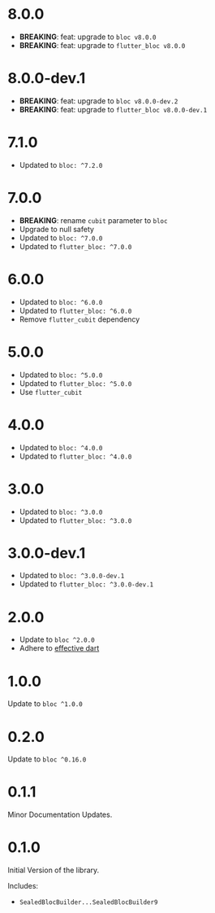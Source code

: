 # 8.0.0

- **BREAKING**: feat: upgrade to `bloc v8.0.0`
- **BREAKING**: feat: upgrade to `flutter_bloc v8.0.0`

# 8.0.0-dev.1

- **BREAKING**: feat: upgrade to `bloc v8.0.0-dev.2`
- **BREAKING**: feat: upgrade to `flutter_bloc v8.0.0-dev.1`

# 7.1.0

- Updated to `bloc: ^7.2.0`

# 7.0.0

- **BREAKING**: rename `cubit` parameter to `bloc`
- Upgrade to null safety
- Updated to `bloc: ^7.0.0`
- Updated to `flutter_bloc: ^7.0.0`

# 6.0.0

- Updated to `bloc: ^6.0.0`
- Updated to `flutter_bloc: ^6.0.0`
- Remove `flutter_cubit` dependency

# 5.0.0

- Updated to `bloc: ^5.0.0`
- Updated to `flutter_bloc: ^5.0.0`
- Use `flutter_cubit`

# 4.0.0

- Updated to `bloc: ^4.0.0`
- Updated to `flutter_bloc: ^4.0.0`

# 3.0.0

- Updated to `bloc: ^3.0.0`
- Updated to `flutter_bloc: ^3.0.0`

# 3.0.0-dev.1

- Updated to `bloc: ^3.0.0-dev.1`
- Updated to `flutter_bloc: ^3.0.0-dev.1`

# 2.0.0

- Update to `bloc ^2.0.0`
- Adhere to [effective dart](https://dart.dev/guides/language/effective-dart)

# 1.0.0

Update to `bloc ^1.0.0`

# 0.2.0

Update to `bloc ^0.16.0`

# 0.1.1

Minor Documentation Updates.

# 0.1.0

Initial Version of the library.

Includes:

- `SealedBlocBuilder...SealedBlocBuilder9`
